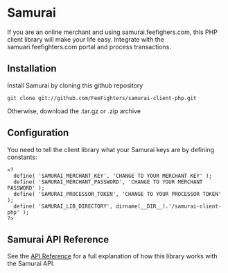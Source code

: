 Samurai
=======

If you are an online merchant and using samurai.feefighers.com, this PHP client
library will make your life easy. Integrate with the samuari.feefighters.com
portal and process transactions.


Installation
------------

Install Samurai by cloning this github repository

    git clone git://github.com/FeeFighters/samurai-client-php.git

Otherwise, download the .tar.gz or .zip archive

Configuration
-------------

You need to tell the client library what your Samurai keys are by defining constants:

    <?
      define( 'SAMURAI_MERCHANT_KEY', 'CHANGE TO YOUR MERCHANT KEY' );
      define( 'SAMURAI_MERCHANT_PASSWORD', 'CHANGE TO YOUR MERCHANT PASSWORD' );
      define( 'SAMURAI_PROCESSOR_TOKEN', 'CHANGE TO YOUR PROCESSOR TOKEN' );
      define( 'SAMURAI_LIB_DIRECTORY', dirname(__DIR__).'/samurai-client-php' );
    ?>

Samurai API Reference
---------------------

See the [API Reference](https://samurai.feefighters.com/developers/php/api-reference) for a full explanation of how this library works with the Samurai API.
